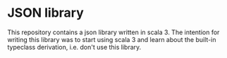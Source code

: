# JSON library

This repository contains a json library written in scala 3.
The intention for writing this library was to start using scala 3 and learn 
about the built-in typeclass derivation, i.e. don't use this library.

